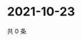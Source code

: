 # 2021-10-23

共 0 条

<!-- BEGIN WEIBO -->
<!-- 最后更新时间 Sat Oct 23 2021 22:00:45 GMT+0800 (China Standard Time) -->

<!-- END WEIBO -->
